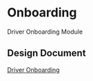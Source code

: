 # Onboarding
Driver Onboarding Module

## Design Document
[Driver Onboarding](https://neerk.atlassian.net/wiki/spaces/MH/pages/327681/Intuit+Craft+Demo+-+Driver+Onboarding)
